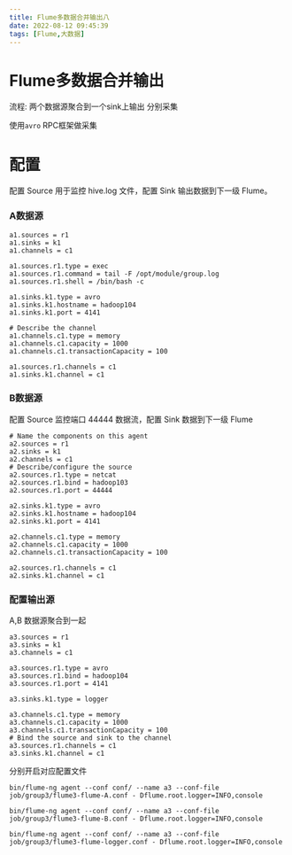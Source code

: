```yaml
---
title: Flume多数据合并输出八
date: 2022-08-12 09:45:39
tags: [Flume,大数据]
---
```

# Flume多数据合并输出

流程: 两个数据源聚合到一个sink上输出
分别采集

使用`avro` RPC框架做采集

<!--more-->
# 配置
配置 Source 用于监控 hive.log 文件，配置 Sink 输出数据到下一级 Flume。
### A数据源
```
a1.sources = r1
a1.sinks = k1
a1.channels = c1

a1.sources.r1.type = exec
a1.sources.r1.command = tail -F /opt/module/group.log
a1.sources.r1.shell = /bin/bash -c

a1.sinks.k1.type = avro
a1.sinks.k1.hostname = hadoop104
a1.sinks.k1.port = 4141

# Describe the channel
a1.channels.c1.type = memory
a1.channels.c1.capacity = 1000
a1.channels.c1.transactionCapacity = 100

a1.sources.r1.channels = c1
a1.sinks.k1.channel = c1
```
### B数据源
配置 Source 监控端口 44444 数据流，配置 Sink 数据到下一级 Flume
```
# Name the components on this agent
a2.sources = r1
a2.sinks = k1
a2.channels = c1
# Describe/configure the source
a2.sources.r1.type = netcat
a2.sources.r1.bind = hadoop103
a2.sources.r1.port = 44444

a2.sinks.k1.type = avro
a2.sinks.k1.hostname = hadoop104
a2.sinks.k1.port = 4141

a2.channels.c1.type = memory
a2.channels.c1.capacity = 1000
a2.channels.c1.transactionCapacity = 100

a2.sources.r1.channels = c1
a2.sinks.k1.channel = c1
```

### 配置输出源
A,B 数据源聚合到一起
```
a3.sources = r1
a3.sinks = k1
a3.channels = c1

a3.sources.r1.type = avro
a3.sources.r1.bind = hadoop104
a3.sources.r1.port = 4141

a3.sinks.k1.type = logger

a3.channels.c1.type = memory
a3.channels.c1.capacity = 1000
a3.channels.c1.transactionCapacity = 100
# Bind the source and sink to the channel
a3.sources.r1.channels = c1
a3.sinks.k1.channel = c1
```

分别开启对应配置文件


`bin/flume-ng agent --conf conf/ --name
a3 --conf-file job/group3/flume3-flume-A.conf -
Dflume.root.logger=INFO,console`

`bin/flume-ng agent --conf conf/ --name
a3 --conf-file job/group3/flume3-flume-B.conf -
Dflume.root.logger=INFO,console`

`bin/flume-ng agent --conf conf/ --name
a3 --conf-file job/group3/flume3-flume-logger.conf -
Dflume.root.logger=INFO,console`

